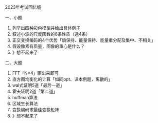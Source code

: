 2023年考试回忆版

一、小题

1. 列举出四种彩色模型并给出具体例子
2. 叙述小波的尺度函数的6条性质（选4条）
3. 正交变换编码的4个优势「熵保持、能量保持、能量重分配及集中、不相关」
4. 假设像素有质量，图像的重心是什么？
5. 》想不起来了

二、大题

1. FFT「N=4」画出来即可
2. 直方图均衡化的计算「如同ppt、课本例题，离散的」
3. wal式证明5道「最后一道」
4. 霍夫证明2道「第二道」
5. huffman算法
6. 区域生长算法
7. 变换编码求最佳变换矩阵
8. 》想不起来了